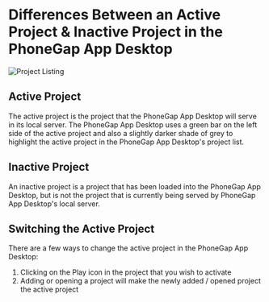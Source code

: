 # Differences Between an Active Project & Inactive Project in the PhoneGap App Desktop

![Project Listing](https://raw.github.com/phonegap/phonegap-app-desktop/master/docs-assets/active/docs-active-project.png)

## Active Project

The active project is the project that the PhoneGap App Desktop will serve in its local server. The PhoneGap App Desktop uses a green bar on the left side of the active project and also a slightly darker shade of grey to highlight the active project in the PhoneGap App Desktop's project list.

## Inactive Project

An inactive project is a project that has been loaded into the PhoneGap App Desktop, but is not the project that is currently being served by PhoneGap App Desktop's local server.

## Switching the Active Project

There are a few ways to change the active project in the PhoneGap App Desktop:

1. Clicking on the Play icon in the project that you wish to activate
1. Adding or opening a project will make the newly added / opened project the active project

